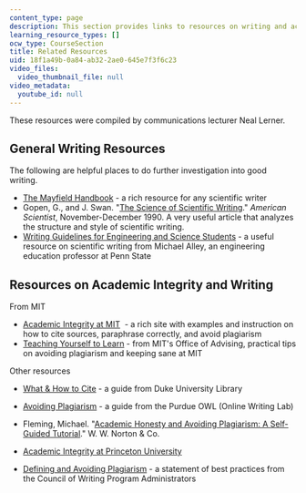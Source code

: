 ```yaml
---
content_type: page
description: This section provides links to resources on writing and academic integrity.
learning_resource_types: []
ocw_type: CourseSection
title: Related Resources
uid: 18f1a49b-0a84-ab32-2ae0-645e7f3f6c23
video_files:
  video_thumbnail_file: null
video_metadata:
  youtube_id: null
---
```


These resources were compiled by communications lecturer Neal Lerner.

General Writing Resources
-------------------------

The following are helpful places to do further investigation into good writing.

*   [The Mayfield Handbook](http://www.mhhe.com/mayfieldpub/tsw/home.htm) - a rich resource for any scientific writer
*   Gopen, G., and J. Swan. "[The Science of Scientific Writing](http://www.americanscientist.org/issues/feature/the-science-of-scientific-writing/1)." _American Scientist_, November-December 1990. A very useful article that analyzes the structure and style of scientific writing.
*   [Writing Guidelines for Engineering and Science Students](http://writing.engr.psu.edu/) - a useful resource on scientific writing from Michael Alley, an engineering education professor at Penn State

Resources on Academic Integrity and Writing
-------------------------------------------

From MIT

*   [Academic Integrity at MIT](http://web.mit.edu/academicintegrity/)  - a rich site with examples and instruction on how to cite sources, paraphrase correctly, and avoid plagiarism
*   [Teaching Yourself to Learn](https://firstyear.mit.edu/tutoring-support/study-tips/tooling-and-studying) - from MIT's Office of Advising, practical tips on avoiding plagiarism and keeping sane at MIT

Other resources

*   [What & How to Cite](https://plagiarism.duke.edu/) - a guide from Duke University Library
*   [Avoiding Plagiarism](http://owl.english.purdue.edu/owl/resource/589/01/) - a guide from the Purdue OWL (Online Writing Lab)

*   Fleming, Michael. "[Academic Honesty and Avoiding Plagiarism: A Self-Guided Tutorial](http://www.wwnorton.com/college/english/write/writesite/plagiarism_tutorial/research_plagiarism_1.aspx)." W. W. Norton & Co.
*   [Academic Integrity at Princeton University](http://www.princeton.edu/main/academics/policies/)
*   [Defining and Avoiding Plagiarism](http://wpacouncil.org/node/9) - a statement of best practices from the Council of Writing Program Administrators